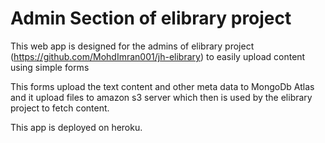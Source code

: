 # Admin Section of elibrary project
This web app is designed for the admins of elibrary project (https://github.com/MohdImran001/jh-elibrary) to easily upload content using simple forms

This forms upload the text content and other meta data to MongoDb Atlas and it upload files to amazon s3 server which then is used by the elibrary project to fetch content.

This app is deployed on heroku.
